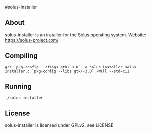 #solus-installer

## About
solus-installer is an installer for the Solus operating system.
Website: https://solus-project.com/

## Compiling
```
gcc `pkg-config --cflags gtk+-3.0` -o solus-installer solus-installer.c `pkg-config --libs gtk+-3.0` -Wall --std=c11
```

## Running
```
./solus-installer
```

## License
solus-installer is licensed under GPLv2, see LICENSE
